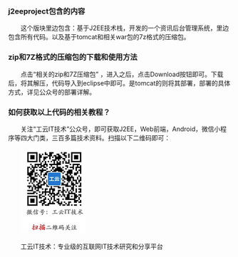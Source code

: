 ### j2eeproject包含的内容  

&emsp;&emsp;这个版块里边包含：基于J2EE技术栈，开发的一个资讯后台管理系统，里边包含所有代码。以及基于tomcat和相关war包的7z格式的压缩包。

### zip和7Z格式的压缩包的下载和使用方法

&emsp;&emsp;点击“相关的zip和7Z压缩包” ，进入之后，点击Download按钮即可。下载后，将其解压，代码导入到eclipse中即可。是tomcat的则将其部署，部署的具体方式，详见公众号的部署详解。

### 如何获取以上代码的相关教程？

&emsp;&emsp;关注“工云IT技术”公众号，即可获取J2EE，Web前端，Android，微信小程序等四大门类，三百多篇技术资料。扫描以下二维码即可：

&emsp;&emsp; ![](https://github.com/gongyunit/resources/blob/master/ewm.png) 

&emsp;&emsp;工云IT技术：专业级的互联网IT技术研究和分享平台
